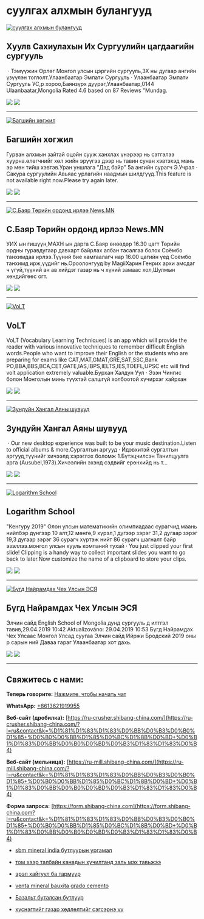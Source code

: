# суулгах алхмын булангууд

<a href="https://swt.shibang-china.com/?l=ru&img&k=%D1%81%D1%83%D1%83%D0%BB%D0%B3%D0%B0%D1%85+%D0%B0%D0%BB%D1%85%D0%BC%D1%8B%D0%BD+%D0%B1%D1%83%D0%BB%D0%B0%D0%BD%D0%B3%D1%83%D1%83%D0%B4" target="_blank">![суулгах алхмын булангууд](http://static.shibang-china.com/all-800x300/1191.jpg)</a>

## Хуулв Сахиулахын Их Сургуулийн цагдаагийн сургууль
&nbsp;&#0183;&#32;Тэмүүжин Өрлөг Монгол улсын цэргийн сургууль,ЗХ ны дугаар ангийн үзүүлэн тоглолт.Улаанбаатар Эмпати Сургууль&nbsp;&#0183;&#32;Улаанбаатар Эмпати Сургууль УС,р хороо,Баянзүрх дүүрэг,Улаанбаатар,0144 Ulaanbaatar,Mongolia Rated 4.6 based on 87 Reviews &quot;Mundag.


<a href="https://whatsapp.shibangsoft.com/WhatsApp.php" target="_blank" title="WhatsApp">![](http://static.shibang-china.com/icon/whatsapp.png)</a> <a href="https://swt.shibang-china.com/?l=ru&icon&k=%D1%81%D1%83%D1%83%D0%BB%D0%B3%D0%B0%D1%85+%D0%B0%D0%BB%D1%85%D0%BC%D1%8B%D0%BD+%D0%B1%D1%83%D0%BB%D0%B0%D0%BD%D0%B3%D1%83%D1%83%D0%B4" target="_blank">![](http://static.shibang-china.com/icon/chat-ru.png)</a>

---

<a href="https://swt.shibang-china.com/?l=ru&img&k=%D1%81%D1%83%D1%83%D0%BB%D0%B3%D0%B0%D1%85+%D0%B0%D0%BB%D1%85%D0%BC%D1%8B%D0%BD+%D0%B1%D1%83%D0%BB%D0%B0%D0%BD%D0%B3%D1%83%D1%83%D0%B4" target="_blank">![Багшийн хөгжил](http://static.shibang-china.com/all-800x300/715.jpg)</a>

## Багшийн хөгжил
Гурван алхмын зайтай оцойн сууж ханхлах үнэрээр нь сэтгэлээ хуурна.өлөгчнийг хөл жийн эрүүгээ дээр нь тавин сунан хэвтэхэд мань эр мөн тийш хэвтэв.Уран уншлага &quot;Дэд байр&quot; 5а ангийн сурагч Э.Учрал&nbsp;&#0183;&#32;Сакура сургуулийн Авьяас урлагийн наадмын шилдгүүд.This feature is not available right now.Please try again later.


<a href="https://whatsapp.shibangsoft.com/WhatsApp.php" target="_blank" title="WhatsApp">![](http://static.shibang-china.com/icon/whatsapp.png)</a> <a href="https://swt.shibang-china.com/?l=ru&icon&k=%D1%81%D1%83%D1%83%D0%BB%D0%B3%D0%B0%D1%85+%D0%B0%D0%BB%D1%85%D0%BC%D1%8B%D0%BD+%D0%B1%D1%83%D0%BB%D0%B0%D0%BD%D0%B3%D1%83%D1%83%D0%B4" target="_blank">![](http://static.shibang-china.com/icon/chat-ru.png)</a>

---

<a href="https://swt.shibang-china.com/?l=ru&img&k=%D1%81%D1%83%D1%83%D0%BB%D0%B3%D0%B0%D1%85+%D0%B0%D0%BB%D1%85%D0%BC%D1%8B%D0%BD+%D0%B1%D1%83%D0%BB%D0%B0%D0%BD%D0%B3%D1%83%D1%83%D0%B4" target="_blank">![С.Баяр Төрийн ордонд ирлээ News.MN](http://static.shibang-china.com/all-800x300/1207.jpg)</a>

## С.Баяр Төрийн ордонд ирлээ News.MN
УИХ ын гишүүн,МАХН ын дарга С.Баяр өнөөдөр 16.30 цагт Төрийн ордны гуравдугаар давхарт байрлах албан тасалгаа болох Соёмбо танхимдаа ирлээ.Түүний бие хамгаалагч нар 16.00 цагийн үед Соёмбо танхимд ирж,үүдийг нь.Ороолонгууд by MagiiХарин Генрих архи амсдаг ч үгүй,түүний ан ав хийдэг газар нь ч хүний замаас хол,Шулмын хөндийгөөс огт.


<a href="https://whatsapp.shibangsoft.com/WhatsApp.php" target="_blank" title="WhatsApp">![](http://static.shibang-china.com/icon/whatsapp.png)</a> <a href="https://swt.shibang-china.com/?l=ru&icon&k=%D1%81%D1%83%D1%83%D0%BB%D0%B3%D0%B0%D1%85+%D0%B0%D0%BB%D1%85%D0%BC%D1%8B%D0%BD+%D0%B1%D1%83%D0%BB%D0%B0%D0%BD%D0%B3%D1%83%D1%83%D0%B4" target="_blank">![](http://static.shibang-china.com/icon/chat-ru.png)</a>

---

<a href="https://swt.shibang-china.com/?l=ru&img&k=%D1%81%D1%83%D1%83%D0%BB%D0%B3%D0%B0%D1%85+%D0%B0%D0%BB%D1%85%D0%BC%D1%8B%D0%BD+%D0%B1%D1%83%D0%BB%D0%B0%D0%BD%D0%B3%D1%83%D1%83%D0%B4" target="_blank">![VoLT](http://static.shibang-china.com/all-800x300/900.jpg)</a>

## VoLT
VoLT (Vocabulary Learning Techniques) is an app which will provide the reader with various innovative techniques to remember difficult English words.People who want to improve their English or the students who are preparing for exams like CAT,MAT,GMAT,GRE,SAT,SSC,Bank PO,BBA,BBS,BCA,CET,GATE,IAS,IBPS,IELTS,IES,TOEFL,UPSC etc will find volt application extremely valuable.Бурхан Халдун Уул&nbsp;&#0183;&#32;Эзэн Чингис болон Монголын минь түүхтэй салшгүй холбоотой хүчирхэг хайрхан


<a href="https://whatsapp.shibangsoft.com/WhatsApp.php" target="_blank" title="WhatsApp">![](http://static.shibang-china.com/icon/whatsapp.png)</a> <a href="https://swt.shibang-china.com/?l=ru&icon&k=%D1%81%D1%83%D1%83%D0%BB%D0%B3%D0%B0%D1%85+%D0%B0%D0%BB%D1%85%D0%BC%D1%8B%D0%BD+%D0%B1%D1%83%D0%BB%D0%B0%D0%BD%D0%B3%D1%83%D1%83%D0%B4" target="_blank">![](http://static.shibang-china.com/icon/chat-ru.png)</a>

---

<a href="https://swt.shibang-china.com/?l=ru&img&k=%D1%81%D1%83%D1%83%D0%BB%D0%B3%D0%B0%D1%85+%D0%B0%D0%BB%D1%85%D0%BC%D1%8B%D0%BD+%D0%B1%D1%83%D0%BB%D0%B0%D0%BD%D0%B3%D1%83%D1%83%D0%B4" target="_blank">![Зундуйн Хангал Аяны шувууд](http://static.shibang-china.com/all-800x300/740.jpg)</a>

## Зундуйн Хангал Аяны шувууд
&nbsp;&#0183;&#32;Our new desktop experience was built to be your music destination.Listen to official albums &amp; more.Сургалтын аргууд&nbsp;&#0183;&#32;Идэвхитэй сургалтын аргууд,түүнийг хичээлд хэрэглэх боломж 1.Бүтэцчилсэн Танилцуулга арга (Ausubel,1973).Хичээлийн эхэнд сэдвийг ерөнхийд нь т…


<a href="https://whatsapp.shibangsoft.com/WhatsApp.php" target="_blank" title="WhatsApp">![](http://static.shibang-china.com/icon/whatsapp.png)</a> <a href="https://swt.shibang-china.com/?l=ru&icon&k=%D1%81%D1%83%D1%83%D0%BB%D0%B3%D0%B0%D1%85+%D0%B0%D0%BB%D1%85%D0%BC%D1%8B%D0%BD+%D0%B1%D1%83%D0%BB%D0%B0%D0%BD%D0%B3%D1%83%D1%83%D0%B4" target="_blank">![](http://static.shibang-china.com/icon/chat-ru.png)</a>

---

<a href="https://swt.shibang-china.com/?l=ru&img&k=%D1%81%D1%83%D1%83%D0%BB%D0%B3%D0%B0%D1%85+%D0%B0%D0%BB%D1%85%D0%BC%D1%8B%D0%BD+%D0%B1%D1%83%D0%BB%D0%B0%D0%BD%D0%B3%D1%83%D1%83%D0%B4" target="_blank">![Logarithm School](http://static.shibang-china.com/all-800x300/239.jpg)</a>

## Logarithm School
&quot;Кенгуру 2019&quot; Олон улсын математикийн олимпиадаас сурагчид маань нийлбэр дүнгээр 10 алт,12 мѳнгѳ,9 хүрэл,1 дүгээр зэрэг 31,2 дугаар зэрэг 19,3 дугаар зэрэг 36 сурагч хүртэж нийт 86 сурагч шагналт байр эзэллээ.монгол улсын хууль компаний тухай&nbsp;&#0183;&#32;You just clipped your first slide! Clipping is a handy way to collect important slides you want to go back to later.Now customize the name of a clipboard to store your clips.


<a href="https://whatsapp.shibangsoft.com/WhatsApp.php" target="_blank" title="WhatsApp">![](http://static.shibang-china.com/icon/whatsapp.png)</a> <a href="https://swt.shibang-china.com/?l=ru&icon&k=%D1%81%D1%83%D1%83%D0%BB%D0%B3%D0%B0%D1%85+%D0%B0%D0%BB%D1%85%D0%BC%D1%8B%D0%BD+%D0%B1%D1%83%D0%BB%D0%B0%D0%BD%D0%B3%D1%83%D1%83%D0%B4" target="_blank">![](http://static.shibang-china.com/icon/chat-ru.png)</a>

---

<a href="https://swt.shibang-china.com/?l=ru&img&k=%D1%81%D1%83%D1%83%D0%BB%D0%B3%D0%B0%D1%85+%D0%B0%D0%BB%D1%85%D0%BC%D1%8B%D0%BD+%D0%B1%D1%83%D0%BB%D0%B0%D0%BD%D0%B3%D1%83%D1%83%D0%B4" target="_blank">![Бүгд Найрамдах Чех Улсын ЭСЯ](http://static.shibang-china.com/all-800x300/74.jpg)</a>

## Бүгд Найрамдах Чех Улсын ЭСЯ
Элчин сайд English School of Mongolia дунд сургууль д илтгэл тавив,29.04.2019 10:42 Aktualizov&#225;no: 29.04.2019 10:53 Бүгд Найрамдах Чех Улсаас Монгол Улсад суугаа Элчин сайд Ийржи Бродский 2019 оны р сарын ний Даваа гараг Улаанбаатар хот дахь.

<a href="https://whatsapp.shibangsoft.com/WhatsApp.php" target="_blank" title="WhatsApp">![](http://static.shibang-china.com/icon/whatsapp.png)</a> <a href="https://swt.shibang-china.com/?l=ru&icon&k=%D1%81%D1%83%D1%83%D0%BB%D0%B3%D0%B0%D1%85+%D0%B0%D0%BB%D1%85%D0%BC%D1%8B%D0%BD+%D0%B1%D1%83%D0%BB%D0%B0%D0%BD%D0%B3%D1%83%D1%83%D0%B4" target="_blank">![](http://static.shibang-china.com/icon/chat-ru.png)</a>

---
## Свяжитесь с нами:

**Теперь говорите:** [Нажмите, чтобы начать чат](https://swt.shibang-china.com?l=ru&contact&k=%D1%81%D1%83%D1%83%D0%BB%D0%B3%D0%B0%D1%85+%D0%B0%D0%BB%D1%85%D0%BC%D1%8B%D0%BD+%D0%B1%D1%83%D0%BB%D0%B0%D0%BD%D0%B3%D1%83%D1%83%D0%B4)

**WhatsApp:**  [+8613621919955](https://whatsapp.shibangsoft.com/WhatsApp.php)

**Веб-сайт (дробилка):** [https://ru-crusher.shibang-china.com/](https://ru-crusher.shibang-china.com/?l=ru&contact&k=%D1%81%D1%83%D1%83%D0%BB%D0%B3%D0%B0%D1%85+%D0%B0%D0%BB%D1%85%D0%BC%D1%8B%D0%BD+%D0%B1%D1%83%D0%BB%D0%B0%D0%BD%D0%B3%D1%83%D1%83%D0%B4)

**Веб-сайт (мельница):** [https://ru-mill.shibang-china.com/](https://ru-mill.shibang-china.com/?l=ru&contact&k=%D1%81%D1%83%D1%83%D0%BB%D0%B3%D0%B0%D1%85+%D0%B0%D0%BB%D1%85%D0%BC%D1%8B%D0%BD+%D0%B1%D1%83%D0%BB%D0%B0%D0%BD%D0%B3%D1%83%D1%83%D0%B4)

**Форма запроса:** [https://form.shibang-china.com](https://form.shibang-china.com?l=ru&contact&k=%D1%81%D1%83%D1%83%D0%BB%D0%B3%D0%B0%D1%85+%D0%B0%D0%BB%D1%85%D0%BC%D1%8B%D0%BD+%D0%B1%D1%83%D0%BB%D0%B0%D0%BD%D0%B3%D1%83%D1%83%D0%B4)

* [sbm mineral india бутлуурын ургамал](../128/sbm%20mineral%20india%20%D0%B1%D1%83%D1%82%D0%BB%D1%83%D1%83%D1%80%D1%8B%D0%BD%20%D1%83%D1%80%D0%B3%D0%B0%D0%BC%D0%B0%D0%BB.md)

* [том хээр талбайн канадын хучилтанд заль мэх тавьжээ](../126/%D1%82%D0%BE%D0%BC%20%D1%85%D1%8D%D1%8D%D1%80%20%D1%82%D0%B0%D0%BB%D0%B1%D0%B0%D0%B9%D0%BD%20%D0%BA%D0%B0%D0%BD%D0%B0%D0%B4%D1%8B%D0%BD%20%D1%85%D1%83%D1%87%D0%B8%D0%BB%D1%82%D0%B0%D0%BD%D0%B4%20%D0%B7%D0%B0%D0%BB%D1%8C%20%D0%BC%D1%8D%D1%85%20%D1%82%D0%B0%D0%B2%D1%8C%D0%B6%D1%8D%D1%8D.md)

* [эрэл хайгуул ба тармуур](../126/%D1%8D%D1%80%D1%8D%D0%BB%20%D1%85%D0%B0%D0%B9%D0%B3%D1%83%D1%83%D0%BB%20%D0%B1%D0%B0%20%D1%82%D0%B0%D1%80%D0%BC%D1%83%D1%83%D1%80.md)

* [venta mineral bauxita grado cemento](../126/venta%20mineral%20bauxita%20grado%20cemento.md)

* [Базальт буталсан бутлуур](../127/%D0%91%D0%B0%D0%B7%D0%B0%D0%BB%D1%8C%D1%82%20%D0%B1%D1%83%D1%82%D0%B0%D0%BB%D1%81%D0%B0%D0%BD%20%D0%B1%D1%83%D1%82%D0%BB%D1%83%D1%83%D1%80.md)

* [хүснэгтийг газар хөдлөлтийг сэгсэрнэ үү](../128/%D1%85%D2%AF%D1%81%D0%BD%D1%8D%D0%B3%D1%82%D0%B8%D0%B9%D0%B3%20%D0%B3%D0%B0%D0%B7%D0%B0%D1%80%20%D1%85%D3%A9%D0%B4%D0%BB%D3%A9%D0%BB%D1%82%D0%B8%D0%B9%D0%B3%20%D1%81%D1%8D%D0%B3%D1%81%D1%8D%D1%80%D0%BD%D1%8D%20%D2%AF%D2%AF.md)